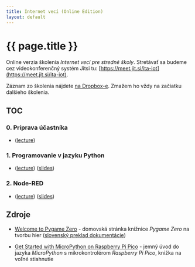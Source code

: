 ```yaml
---
title: Internet vecí (Online Edition)
layout: default
---
```


# {{ page.title }}

Online verzia školenia *Internet vecí pre stredné školy*. Stretávať sa budeme cez videokonferenčný systém Jitsi tu: [https://meet.jit.si/ita-iot](https://meet.jit.si/ita-iot).

Záznam zo školenia nájdete [na Dropbox-e](https://www.dropbox.com/sh/90gc81kk0x6uki7/AACom714hvKLGWQtDNgnp5pIa?dl=0). Zmažem ho vždy na začiatku dalšieho školenia.


## TOC

### 0. Príprava účastníka

* ([lecture](lecture.00.html))


### 1. Programovanie v jazyku Python

* ([lecture](lecture.01.html)) ([slides](../../2020/12-ba.python.meetup/))


### 2. Node-RED

* ([lecture](lecture.02.html)) ([slides](slides.02.html))


## Zdroje

* [Welcome to Pygame Zero](https://pygame-zero.readthedocs.io/en/stable/) - domovská stránka knižnice *Pygame Zero* na tvorbu hier ([slovenský preklad dokumentácie](https://pygame-zero.readthedocs.io/sk/latest/index.html))

* [Get Started with MicroPython on Raspberry Pi Pico](https://hackspace.raspberrypi.org/books/micropython-pico) - jemný úvod do jazyka *MicroPython* s mikrokontrolérom *Raspberry Pi Pico*, knižka na voľné stiahnutie
